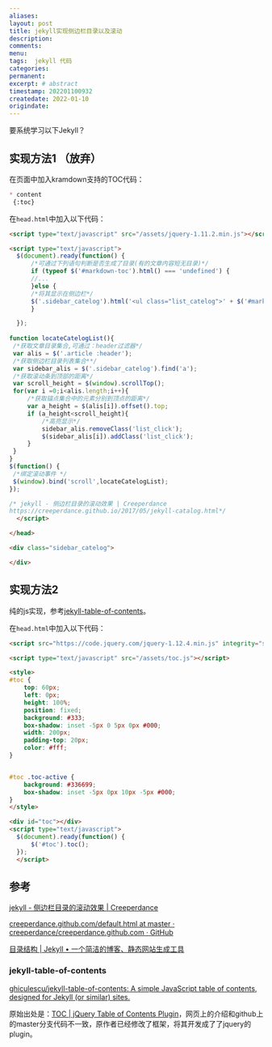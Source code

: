 ```yaml
---
aliases:
layout: post
title: jekyll实现侧边栏目录以及滚动
description:
comments:
menu:
tags:  jekyll 代码
categories:
permanent: 
excerpt: # abstract
timestamp: 202201100932
createdate: 2022-01-10
origindate: 
---
```


要系统学习以下Jekyll？

## 实现方法1 （放弃）
在页面中加入kramdown支持的TOC代码：

```markdown
* content
 {:toc}

```

在`head.html`中加入以下代码：

```html
<script type="text/javascript" src="/assets/jquery-1.11.2.min.js"></script>

<script type="text/javascript">
  $(document).ready(function() {
      /*可通过下列语句判断是否生成了目录(有的文章内容短无目录)*/
      if (typeof $('#markdown-toc').html() === 'undefined') {
      //...	
      }else {
      /*将其显示在侧边栏*/
      $('.sidebar_catelog').html('<ul class="list_catelog">' + $('#markdown-toc').html() + '</ul>');
      }

  });
  
function locateCatelogList(){
 /*获取文章目录集合,可通过：header过滤器*/
 var alis = $('.article :header');
 /*获取侧边栏目录列表集合**/
 var sidebar_alis = $('.sidebar_catelog').find('a');
 /*获取滚动条到顶部的距离*/
 var scroll_height = $(window).scrollTop();
 for(var i =0;i<alis.length;i++){
     /*获取锚点集合中的元素分别到顶点的距离*/
     var a_height = $(alis[i]).offset().top;
     if (a_height<scroll_height){
         /*高亮显示*/
         sidebar_alis.removeClass('list_click');
         $(sidebar_alis[i]).addClass('list_click');
     }
 }
}
$(function() {
 /*绑定滚动事件 */ 
 $(window).bind('scroll',locateCatelogList); 
});

/* jekyll - 侧边栏目录的滚动效果 | Creeperdance
https://creeperdance.github.io/2017/05/jekyll-catalog.html*/
  </script>

</head>

<div class="sidebar_catelog">

</div>

```

## 实现方法2 

纯的js实现，参考[jekyll-table-of-contents](#jekyll-table-of-contents)。 

在`head.html`中加入以下代码：

```html
<script src="https://code.jquery.com/jquery-1.12.4.min.js" integrity="sha256-ZosEbRLbNQzLpnKIkEdrPv7lOy9C27hHQ+Xp8a4MxAQ=" crossorigin="anonymous"></script>

<script type="text/javascript" src="/assets/toc.js"></script>

<style>
#toc {
    top: 60px;
    left: 0px;
    height: 100%;
    position: fixed;
    background: #333;
    box-shadow: inset -5px 0 5px 0px #000;
    width: 200px;
    padding-top: 20px;
    color: #fff;
}


#toc .toc-active {
    background: #336699;
    box-shadow: inset -5px 0px 10px -5px #000;
}
</style>

<div id="toc"></div>
<script type="text/javascript">
  $(document).ready(function() {
      $('#toc').toc();
  });
  </script>
```


## 参考

[jekyll - 侧边栏目录的滚动效果 \| Creeperdance](https://creeperdance.github.io/2017/05/jekyll-catalog.html)

[creeperdance.github.com/default.html at master · creeperdance/creeperdance.github.com · GitHub](https://github.com/creeperdance/creeperdance.github.com/blob/master/_layouts/default.html)

[目录结构 \| Jekyll • 一个简洁的博客、静态网站生成工具](https://www.jekyll.com.cn/docs/structure/)

###  jekyll-table-of-contents
[ghiculescu/jekyll-table-of-contents: A simple JavaScript table of contents, designed for Jekyll (or similar) sites.](https://github.com/ghiculescu/jekyll-table-of-contents)

原始出处是：[TOC \| jQuery Table of Contents Plugin](https://projects.jga.me/toc/#toc2)，网页上的介绍和github上的master分支代码不一致，原作者已经修改了框架，将其开发成了了jquery的plugin。